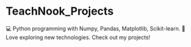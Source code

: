 # TeachNook_Projects
💻 Python programming with Numpy, Pandas, Matplotlib, Scikit-learn.
🌟 Love exploring new technologies.
 Check out my projects!
